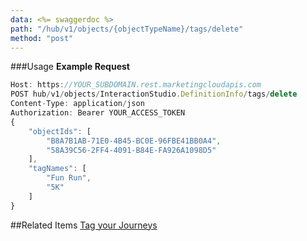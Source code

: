 ```yaml
---
data: <%= swaggerdoc %>
path: "/hub/v1/objects/{objectTypeName}/tags/delete"
method: "post"
---
```


###Usage
**Example Request**

```js
Host: https://YOUR_SUBDOMAIN.rest.marketingcloudapis.com
POST hub/v1/objects/InteractionStudio.DefinitionInfo/tags/delete
Content-Type: application/json
Authorization: Bearer YOUR_ACCESS_TOKEN
{ 
	"objectIds": [
		"B8A7B1AB-71E0-4B45-BC0E-96FBE41BB0A4", 
		"58A39C56-2FF4-4091-B84E-FA926A1098D5"
	], 
	"tagNames": [
		"Fun Run", 
		"5K"
	]
} 
```
##Related Items
[Tag your Journeys](journey-tags.htm)